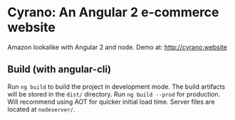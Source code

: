 # Cyrano: An Angular 2 e-commerce website 
Amazon lookalike with Angular 2 and node. Demo at: http://cyrano.website

## Build (with angular-cli)

Run `ng build` to build the project in development mode. The build artifacts will be stored in the `dist/` directory. Run `ng build --prod` for production. Will recommend using AOT for quicker initial load time. Server files are located at `nodeserver/`.
